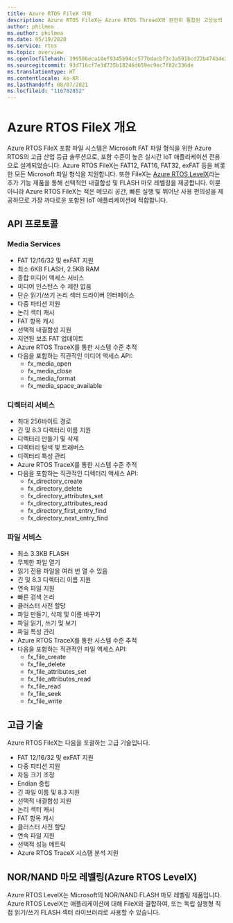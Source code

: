 ```yaml
---
title: Azure RTOS FileX 이해
description: Azure RTOS FileX는 Azure RTOS ThreadX와 완전히 통합된 고성능의 FAT(파일 할당 테이블) 호환 파일 시스템으로, 지원되는 모든 프로세서에서 사용할 수 있습니다. Azure RTOS FileX는 Azure RTOS ThreadX와 마찬가지로 공간을 적게 차지하면서 고성능을 제공하도록 설계되었으므로 파일 관리 작업이 필요한 오늘날의 긴밀하게 포함된 애플리케이션에 적합합니다. FileX는 Azure RTOS LevelX를 통해 RAM, Azure RTOS USBX, SD 카드 및 NAND/NOR 플래시 메모리를 비롯한 대부분의 물리적 미디어를 지원합니다.
author: philmea
ms.author: philmea
ms.date: 05/19/2020
ms.service: rtos
ms.topic: overview
ms.openlocfilehash: 399586eca18ef9345b94cc577bdacbf3c3a591bcd22b474b4e3d4ca4eefb4432
ms.sourcegitcommit: 93d716cf7e3d735b18246d659ec9ec7f82c336de
ms.translationtype: HT
ms.contentlocale: ko-KR
ms.lasthandoff: 08/07/2021
ms.locfileid: "116782852"
---
```

# <a name="overview-of-azure-rtos-filex"></a>Azure RTOS FileX 개요

Azure RTOS FileX 포함 파일 시스템은 Microsoft FAT 파일 형식을 위한 Azure RTOS의 고급 산업 등급 솔루션으로, 포함 수준이 높은 실시간 IoT 애플리케이션 전용으로 설계되었습니다. Azure RTOS FileX는 FAT12, FAT16, FAT32, exFAT 등을 비롯한 모든 Microsoft 파일 형식을 지원합니다. 또한 FileX는 [Azure RTOS LevelX](https://docs.microsoft.com/azure/rtos/levelx/)라는 추가 기능 제품을 통해 선택적인 내결함성 및 FLASH 마모 레벨링을 제공합니다. 이뿐 아니라 Azure RTOS FileX는 적은 메모리 공간, 빠른 실행 및 뛰어난 사용 편의성을 제공하므로 가장 까다로운 포함된 IoT 애플리케이션에 적합합니다.

## <a name="api-protocols"></a>API 프로토콜

### <a name="media-services"></a>Media Services

- FAT 12/16/32 및 exFAT 지원
- 최소 6KB FLASH, 2.5KB RAM
- 종합 미디어 액세스 서비스
- 미디어 인스턴스 수 제한 없음
- 단순 읽기/쓰기 논리 섹터 드라이버 인터페이스
- 다중 파티션 지원
- 논리 섹터 캐시
- FAT 항목 캐시
- 선택적 내결함성 지원
- 지연된 보조 FAT 업데이트
- Azure RTOS TraceX를 통한 시스템 수준 추적
- 다음을 포함하는 직관적인 미디어 액세스 API:
  - fx_media_open
  - fx_media_close
  - fx_media_format
  - fx_media_space_available

### <a name="directory-services"></a>디렉터리 서비스

- 최대 256바이트 경로
- 긴 및 8.3 디렉터리 이름 지원
- 디렉터리 만들기 및 삭제
- 디렉터리 탐색 및 트래버스
- 디렉터리 특성 관리
- Azure RTOS TraceX를 통한 시스템 수준 추적
- 다음을 포함하는 직관적인 디렉터리 액세스 API:
  - fx_directory_create
  - fx_directory_delete
  - fx_directory_attributes_set
  - fx_directory_attributes_read
  - fx_directory_first_entry_find
  - fx_directory_next_entry_find

### <a name="file-services"></a>파일 서비스

- 최소 3.3KB FLASH
- 무제한 파일 열기
- 읽기 전용 파일을 여러 번 열 수 있음
- 긴 및 8.3 디렉터리 이름 지원
- 연속 파일 지원
- 빠른 검색 논리
- 클러스터 사전 할당
- 파일 만들기, 삭제 및 이름 바꾸기
- 파일 읽기, 쓰기 및 보기
- 파일 특성 관리
- Azure RTOS TraceX를 통한 시스템 수준 추적
- 다음을 포함하는 직관적인 파일 액세스 API:
  - fx_file_create
  - fx_file_delete
  - fx_file_attributes_set
  - fx_file_attributes_read
  - fx_file_read
  - fx_file_seek
  - fx_file_write

## <a name="advanced-technology"></a>고급 기술

Azure RTOS FileX는 다음을 포괄하는 고급 기술입니다.

- FAT 12/16/32 및 exFAT 지원
- 다중 파티션 지원
- 자동 크기 조정
- Endian 중립
- 긴 파일 이름 및 8.3 지원
- 선택적 내결함성 지원
- 논리 섹터 캐시
- FAT 항목 캐시
- 클러스터 사전 할당
- 연속 파일 지원
- 선택적 성능 메트릭
- Azure RTOS TraceX 시스템 분석 지원

## <a name="nornand-wear-leveling-azure-rtos-levelx"></a>NOR/NAND 마모 레벨링(Azure RTOS LevelX)

Azure RTOS LevelX는 Microsoft의 NOR/NAND FLASH 마모 레벨링 제품입니다. Azure RTOS LevelX는 애플리케이션에 대해 FileX와 결합하여, 또는 독립 실행형 직접 읽기/쓰기 FLASH 섹터 라이브러리로 사용할 수 있습니다.
